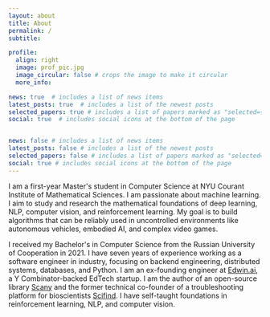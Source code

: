 ```yaml
---
layout: about
title: About
permalink: /
subtitle:

profile:
  align: right
  image: prof_pic.jpg
  image_circular: false # crops the image to make it circular
  more_info:

news: true  # includes a list of news items
latest_posts: true  # includes a list of the newest posts
selected_papers: true # includes a list of papers marked as "selected={true}"
social: true  # includes social icons at the bottom of the page


news: false # includes a list of news items
latest_posts: false # includes a list of the newest posts
selected_papers: false # includes a list of papers marked as "selected={true}"
social: true # includes social icons at the bottom of the page
---
```


I am a first-year Master's student in Computer Science at NYU Courant Institute of Mathematical Sciences. I am passionate about machine learning. I aim to study and research the mathematical foundations of deep learning, NLP, computer vision, and reinforcement learning. My goal is to build algorithms that can be reliably used in uncontrolled environments like autonomous vehicles, embodied AI, and complex video games.

I received my Bachelor's in Computer Science from the Russian University of Cooperation in 2021. I have seven years of experience working as a software engineer in industry, focusing on backend engineering, distributed systems, databases, and Python. I am an ex-founding engineer at [Edwin.ai](https://www.ycombinator.com/companies/edwin), a Y Combinator-backed EdTech startup. I am the author of an open-source library [Scany](https://github.com/georgysavva/scany) and the former technical co-founder of a troubleshooting platform for bioscientists [Scifind](https://twitter.com/sci_find). I have self-taught foundations in reinforcement learning, NLP, and computer vision.
